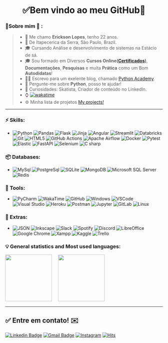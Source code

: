 <h1 align="center"> 
	✅Bem vindo ao meu GitHub🚀
</h1>

### 👦Sobre mim :seedling: : 
> - 👋 Me chamo **Erickson Lopes**, tenho 22 anos.
> - 📌  De Itapecerica da Serra, São Paulo, Brazil.
> - 🎓 Cursando Análise e desenvolvimento de sistemas na Estácio de sá. 
> - 🎓 Sou formado em Diversos **Cursos Online([Certificados](https://github.com/ericksonlopes/Certificates))**, **Documentações**, **Pesquisas** e muita **Prática** como um Bom **Autodidatas**! 
> - 👨‍🏫 Escrevo para um exelente blog, chamado [Python Academy](https://pythonacademy.com.br/autores/erickson-lopes).
> - 💬 Pergunte-me sobre **Python**, posso te ajudar!
> - 🔭 Curiosidades: Skatista, Criador de conteúdo no LinkedIn.
> - ⌚ [![wakatime](https://wakatime.com/badge/user/541772df-f19f-4145-a40c-cf7ffac73ea5.svg)](https://wakatime.com/@541772df-f19f-4145-a40c-cf7ffac73ea5)
> - ⚙ Minha lista de projetos [My projects!](https://github.com/stars/ericksonlopes/lists/projects)
<hr>

### ⚡ Skills:
- ![Python](https://img.shields.io/badge/-Python-3776AB?&logo=Python&logoColor=FFFFFF) ![Pandas](https://img.shields.io/badge/-pandas-150458?&logo=pandas&logoColor=FFFFFF) ![Flask](https://img.shields.io/badge/-Flask-181717?&logo=Flask&logoColor=FFFFFF) ![Jinja](https://img.shields.io/badge/-Jinja2-B41717?&logo=Jinja&logoColor=FFFFFF) ![Angular](https://img.shields.io/badge/-Angular-DD0031?&logo=Angular&logoColor=FFFFFF) ![Streamlit](https://img.shields.io/badge/-Streamlit-FF4B4B?&logo=Streamlit&logoColor=FFFFFF) ![Databricks](https://img.shields.io/badge/-databricks-FF3621?&logo=databricks&logoColor=FFFFFF) ![Git](https://img.shields.io/badge/-Git-F05032?&logo=git&logoColor=FFFFFF) ![HTML5](https://img.shields.io/badge/-HTML5-E34F26?&logo=HTML5&logoColor=FFFFFF) ![GitHub Actions](https://img.shields.io/badge/-GitHub%20Actions-2088FF?&logo=GitHub%20Actions&logoColor=FFFFFF) ![Apache Airflow](https://img.shields.io/badge/-Apache%20Airflow-017CEE?&logo=Apache%20Airflow&logoColor=FFFFFF) ![Docker](https://img.shields.io/badge/-Docker-2496ED?&logo=Docker&logoColor=FFFFFF) ![Pytest](https://img.shields.io/badge/-Pytest-0A9EDC?&logo=Pytest&logoColor=FFFFFF) ![Elastic](https://img.shields.io/badge/-elastic-005571?&logo=elastic&logoColor=FFFFFF)  ![FastAPI](https://img.shields.io/badge/-FastAPI-009688?&logo=FastAPI&logoColor=FFFFFF) ![Selenium](https://img.shields.io/badge/-Selenium-43B02A?&logo=Selenium&logoColor=FFFFFF) ![C sharp](https://img.shields.io/badge/-CSharp-239120?&logo=CSharp&logoColor=FFFFFF)

### 📦 Databases:
- ![MySql](https://img.shields.io/badge/-MySql-003B57?&logo=MySQL&logoColor=FFFFFF) ![PostgreSql](https://img.shields.io/badge/-PostgreSql-336791?&logo=postgresql&logoColor=FFFFFF) ![SQLite](https://img.shields.io/badge/-SQLite-4479A1?&logo=sqlite&logoColor=FFFFFF) ![MongoDB](https://img.shields.io/badge/-MongoDB-47A248?&logo=MongoDB&logoColor=FFFFFF) ![Microsoft SQL Server](https://img.shields.io/badge/-Microsoft%20SQL%20Server-CC2927?&logo=Microsoft%20SQL%20Server&logoColor=FFFFFF) ![Redis](https://img.shields.io/badge/-Redis-DC382D?&logo=Redis&logoColor=FFFFFF)

### 🧰 Tools:
- ![PyCharm](https://img.shields.io/badge/-PyCharm-181717?&logo=PyCharm&logoColor=FFFFFF) ![WakaTime](https://img.shields.io/badge/-WakaTime-181717?&logo=WakaTime&logoColor=FFFFFF) ![GitHub](https://img.shields.io/badge/-GitHub-181717?&logo=GitHub&logoColor=FFFFFF) ![Windows](https://img.shields.io/badge/-Windows-0078D6?&logo=Windows&logoColor=FFFFFF) ![VSCode](https://img.shields.io/badge/-VSCode-007ACC?&logo=Visual%20Studio%20Code&logoColor=FFFFFF) ![Visual Studio](https://img.shields.io/badge/-Visual%20Studio-5C2D91?&logo=Visual%20Studio&logoColor=FFFFFF) ![Heroku](https://img.shields.io/badge/-Heroku-430098?&logo=Heroku&logoColor=FFFFFF) ![Postman](https://img.shields.io/badge/-Postman-FF6C37?&logo=Postman&logoColor=FFFFFF) ![Jupyter](https://img.shields.io/badge/-jupyter-F37626?&logo=Jupyter&logoColor=FFFFFF) ![GitLab](https://img.shields.io/badge/-GitLab-FCA121?&logo=GitLab&logoColor=FFFFFF) ![Linux](https://img.shields.io/badge/-Linux-FCC624?&logo=Linux&logoColor=FFFFFF) 

### 🧩 Extras:
- ![JSON](https://img.shields.io/badge/-JSON-181717?&logo=JSON&logoColor=FFFFFF) ![Inkscape](https://img.shields.io/badge/-Inkscape-181717?&logo=Inkscape&logoColor=FFFFFF) ![Slack](https://img.shields.io/badge/-Slack-4A154B?&logo=Slack&logoColor=FFFFFF) ![Spotify](https://img.shields.io/badge/-Spotify-1ED760?&logo=Spotify&logoColor=FFFFFF) ![Discord](https://img.shields.io/badge/-Discord-5865F2?&logo=Discord&logoColor=FFFFFF) ![LibreOffice](https://img.shields.io/badge/-LibreOffice-18A303?&logo=LibreOffice&logoColor=FFFFFF) ![Google Chrome](https://img.shields.io/badge/-Google%20Chrome-4285F4?&logo=GoogleChrome&logoColor=FFFFFF)  ![Xampp](https://img.shields.io/badge/-XAMPP-FB7A24?&logo=XAMPP&logoColor=FFFFFF)  ![Kaggle](https://img.shields.io/badge/-Kaggle-20BEFF?&logo=Kaggle&logoColor=FFFFFF) ![Trello](https://img.shields.io/badge/-Trello-0052CC?&logo=Trello&logoColor=FFFFFF) 
 
### :bulb: General statistics and Most used languages:
<p float="left" align="left">
  <img src="https://github-readme-stats.vercel.app/api?username=Ericksonlopes&theme=cobalt&show_icons=true" height="149px" />
  &nbsp; &nbsp;
  <img src="https://github-readme-stats.vercel.app/api/top-langs/?username=Ericksonlopes&hide=scss,JavaScript,PowerShell,C++,Td,Tcl,Tex,Fortran,C&layout=compact&theme=cobalt&title_color=2ED3EA" height="149px" />
</p>

<hr>

## ✅ Entre em contato! ✉️

[![Linkedin Badge](https://img.shields.io/badge/-LinkedIn-blue?style=flat-square&logo=Linkedin&logoColor=white&link=https://linkedin.com/in/brunoluiss)](https://www.linkedin.com/in/ericksonlopes/)
 [![Gmail Badge](https://img.shields.io/badge/-ofc.erickson@gmail.com-c14438?style=flat-square&logo=Gmail&logoColor=white&link=mailto:vmeazevedo@gmail.com)](mailto:ofc.erickson@gmail.com)
 [![Instagram](https://img.shields.io/badge/-Instagram-E4405F?&logo=Instagram&logoColor=FFFFFF)](https://www.instagram.com/erickson.lds/) [![Hits](https://hits.seeyoufarm.com/api/count/incr/badge.svg?url=https%3A%2F%2Fgithub.com%2FErickson-lopes-dev&count_bg=%23FE6E96&title_bg=%23282A36&icon=&icon_color=%23E7E7E7&title=Visualizações+no+Perfil&edge_flat=true)](https://github.com/ericksonlopes)
